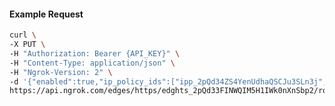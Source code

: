 <!-- Code generated for API Clients. DO NOT EDIT. -->

#### Example Request

```bash
curl \
-X PUT \
-H "Authorization: Bearer {API_KEY}" \
-H "Content-Type: application/json" \
-H "Ngrok-Version: 2" \
-d '{"enabled":true,"ip_policy_ids":["ipp_2pQd34ZS4YenUdhaQSCJu3SLn3j","ipp_2pQd34Nz1URo5HWLiskCBhrlHD6"]}' \
https://api.ngrok.com/edges/https/edghts_2pQd33FINWQIM5H1IWk0nXnSbp2/routes/edghtsrt_2pQd37gzh3XNSnC63XP1y2XUZuU/ip_restriction
```
